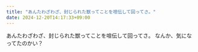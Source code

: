 ```yaml
---
title: "あんたわざわざ、封じられた獣ってことを喧伝して回ってさ。"
date: 2024-12-20T14:17:33+09:00
---
```

あんたわざわざ、封じられた獣ってことを喧伝して回ってさ。
なんか、気になってたのかい？
